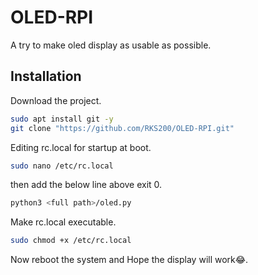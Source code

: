 # OLED-RPI
A try to make oled display as usable as possible.
## Installation
Download the project.
~~~bash
sudo apt install git -y
git clone "https://github.com/RKS200/OLED-RPI.git"
~~~
Editing rc.local for startup at boot.
~~~bash
sudo nano /etc/rc.local
~~~
then add the below line above exit 0.
~~~bash
python3 <full path>/oled.py
~~~
Make rc.local executable.
~~~bash
sudo chmod +x /etc/rc.local
~~~
Now reboot the system and Hope the display will work😂.

